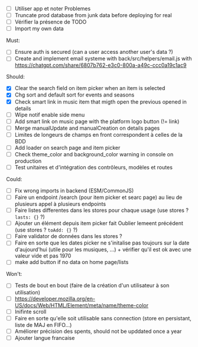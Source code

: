 - [ ] Utiliser app et noter Problemes
- [ ] Truncate prod database from junk data before deploying for real
- [ ] Vérifier la présence de TODO
- [ ] Import my own data

Must:
- [ ] Ensure auth is secured (can a user access another user's data ?)
- [ ] Create and implement email systeme with back/src/helpers/email.js with https://chatgpt.com/share/6807b762-e3c0-800a-a49c-ccc0a19c1ac9

Should:
- [x] Clear the search field on item picker when an item is selected
- [x] Chg sort and default sort for events and seasons
- [x] Check smart link in music item that migth open the previous opened in details
- [ ] Wipe notif enable side menu
- [ ] Add smart link on music page with the platform logo button (!= link)
- [ ] Merge manualUpdate and manualCreation on details pages
- [ ] Limites de longeurs de champs en front correspondent à celles de la BDD
- [ ] Add loader on search page and item picker
- [ ] Check theme_color and background_color warning in console on production
- [ ] Test unitaires et d'intégration des contrôleurs, modèles et routes

Could:
- [ ] Fix wrong imports in backend (ESM/CommonJS)
- [ ] Faire un endpoint /search (pour item picker et searc page) au lieu de plusieurs appel à plusieurs endpoints
- [ ] Faire listes differentes dans les stores pour chaque usage (use stores ? `lasts: {}` ?)
- [ ] Ajouter un élément depuis item picker fait Oublier lemeent précédent (use stores ? `toAdd: {}` ?)
- [ ] Faire validator de données dans les stores ?
- [ ] Faire en sorte que les dates picker ne s'initalise pas toujours sur la date d'aujourd'hui (utile pour les musiques, …) + vérifier qu'il est ok avec une valeur vide et pas 1970
- [ ] make add button if no data on home page/lists

Won't:
- [ ] Tests de bout en bout (faire de la création d'un utilisateur à son utilisation)
- [ ] https://developer.mozilla.org/en-US/docs/Web/HTML/Element/meta/name/theme-color
- [ ] Inifinte scroll
- [ ] Faire en sorte qu'elle soit utilisable sans connection (store en persistant, liste de MAJ en FIFO...)
- [ ] Améliorer précision des spents, should not be upddated once a year
- [ ] Ajouter langue francaise